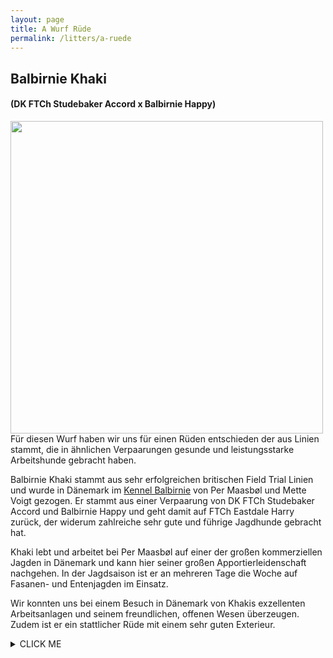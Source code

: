 ```yaml
---
layout: page
title: A Wurf Rüde
permalink: /litters/a-ruede
---
```


## Balbirnie Khaki
#### (DK FTCh Studebaker Accord x Balbirnie Happy)

<img src="https://www.balbirnie.dk/images/images_hunde/Khaki_20151220_01.JPG" width="500" style="float:left; margin-right:3%">
Für diesen Wurf haben wir uns für einen Rüden entschieden der aus Linien stammt, die in ähnlichen Verpaarungen gesunde und leistungsstarke Arbeitshunde gebracht haben.

Balbirnie Khaki stammt aus sehr erfolgreichen britischen Field Trial Linien und wurde in Dänemark im <a href="https://www.balbirnie.dk/index.html" target="_blank">Kennel Balbirnie</a> von Per Maasbøl und Mette Voigt gezogen. Er stammt aus einer Verpaarung von DK FTCh Studebaker Accord und Balbirnie Happy und geht damit auf FTCh Eastdale Harry zurück, der widerum zahlreiche sehr gute und führige Jagdhunde gebracht hat. 

Khaki lebt und arbeitet bei Per Maasbøl auf einer der großen kommerziellen Jagden in Dänemark und kann hier seiner großen Apportierleidenschaft nachgehen. In der Jagdsaison ist er an mehreren Tage die Woche auf Fasanen- und Entenjagden im Einsatz.
 
Wir konnten uns bei einem Besuch in Dänemark von Khakis exzellenten Arbeitsanlagen und seinem freundlichen, offenen Wesen überzeugen. Zudem ist er ein stattlicher Rüde mit einem sehr guten Exterieur.

<details><summary>CLICK ME</summary>
<p>

#### We can hide anything, even code!

```ruby
   puts "Hello World"
```

</p>
</details>
